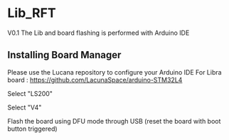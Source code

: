# Lib_RFT
V0.1
The Lib and board flashing is performed with Arduino IDE

## Installing Board Manager

Please use the Lucana repository to configure your Arduino IDE For Libra board :
https://github.com/LacunaSpace/arduino-STM32L4

Select "LS200"

Select "V4"

Flash the board using DFU mode through USB (reset the board with boot button triggered)

